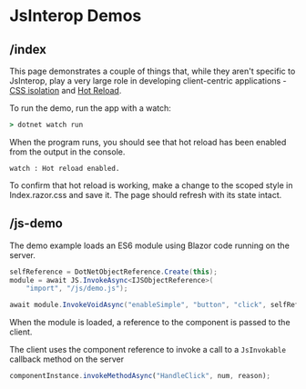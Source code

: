 # JsInterop Demos

## /index

This page demonstrates a couple of things that, while they aren't specific to JsInterop, play a very large role in developing client-centric applications - [CSS isolation](https://docs.microsoft.com/en-us/aspnet/core/blazor/components/css-isolation?view=aspnetcore-5.0) and [Hot Reload](https://devblogs.microsoft.com/aspnet/asp-net-core-updates-in-net-6-preview-3/#initial-net-hot-reload-support).

To run the demo, run the app with a watch:

```cmd
> dotnet watch run
```

When the program runs, you should see that hot reload has been enabled from the output in the console.

```
watch : Hot reload enabled.
```

To confirm that hot reload is working, make a change to the scoped style in Index.razor.css and save it. The page should refresh with its state intact.

## /js-demo

The demo example loads an ES6 module using Blazor code running on the server.

```csharp
selfReference = DotNetObjectReference.Create(this);
module = await JS.InvokeAsync<IJSObjectReference>(
    "import", "/js/demo.js");

await module.InvokeVoidAsync("enableSimple", "button", "click", selfReference);
```

When the module is loaded, a reference to the component is passed to the client.

The client uses the component reference to invoke a call to a `JsInvokable` callback method on the server

```js
componentInstance.invokeMethodAsync("HandleClick", num, reason);
```
